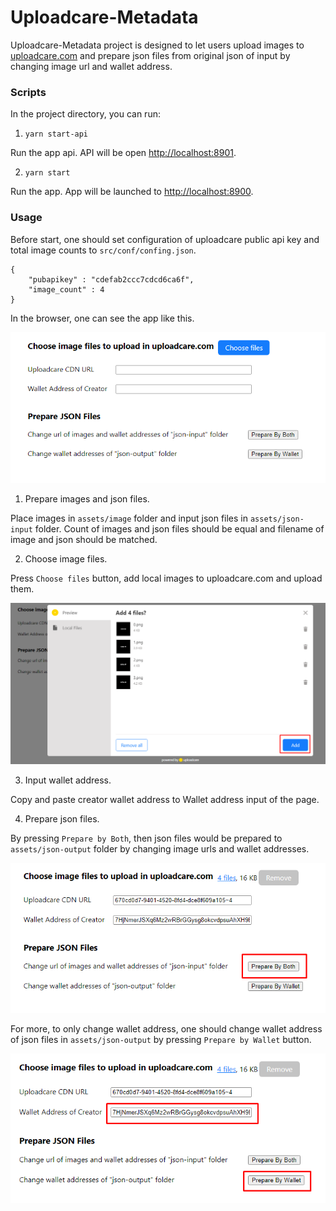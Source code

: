 # Uploadcare-Metadata

Uploadcare-Metadata project is designed to let users upload images to [uploadcare.com](https://uploadcare.com) and prepare json files from original json of input by changing image url and wallet address.

### Scripts

In the project directory, you can run:

1. `yarn start-api`

Run the app api. API will be open [http://localhost:8901](http://localhost:8901).

2. `yarn start`

Run the app. App will be launched to [http://localhost:8900](http://localhost:8900).

### Usage

Before start, one should set configuration of uploadcare public api key and total image counts to `src/conf/confing.json`.

```
{
    "pubapikey" : "cdefab2ccc7cdcd6ca6f",
    "image_count" : 4
}
```

In the browser, one can see the app like this.

<img src="doc/1.png" alt="1.png" />

1. Prepare images and json files.

Place images in `assets/image` folder and input json files in `assets/json-input` folder.
Count of images and json files should be equal and filename of image and json should be matched.

2. Choose image files.

Press `Choose files` button, add local images to uploadcare.com and upload them.

<img src="doc/2.png" alt="2.png" />

3. Input wallet address.

Copy and paste creator wallet address to Wallet address input of the page.

4. Prepare json files.

By pressing `Prepare by Both`, then json files would be prepared to `assets/json-output` folder by changing image urls and wallet addresses.

<img src="doc/3.png" alt="3.png" />

For more, to only change wallet address, one should change wallet address of json files in `assets/json-output` by pressing `Prepare by Wallet` button.

<img src="doc/4.png" alt="4.png" />
